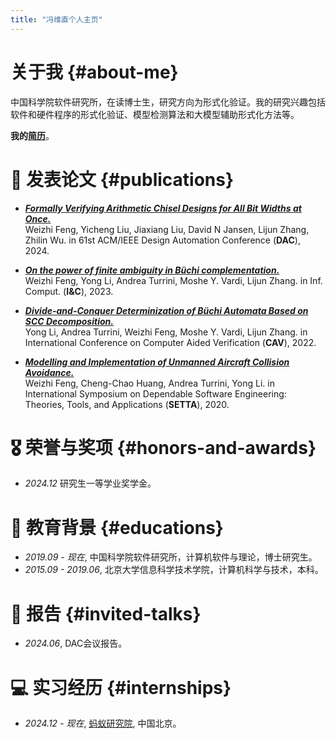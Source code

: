 ```yaml
---
title: "冯维直个人主页"
---
```


# 关于我 {#about-me}

中国科学院软件研究所，在读博士生，研究方向为形式化验证。我的研究兴趣包括软件和硬件程序的形式化验证、模型检测算法和大模型辅助形式化方法等。

**我的[简历](files/WeizhiFengCV.pdf)**。

<!-- # 🔥 最新动态 {#news}
- *2023.10*: &nbsp;🎉🎉 我们的论文《多模态学习的最新进展》被NeurIPS 2023接收！
- *2023.09*: &nbsp;🎉🎉 受邀参加2023年全球人工智能峰会并作主题演讲。 -->

# 📝 发表论文 {#publications}

- ***[Formally Verifying Arithmetic Chisel Designs for All Bit Widths at Once.](https://dl.acm.org/doi/10.1145/3649329.3657311)*** <br>
  Weizhi Feng, Yicheng Liu, Jiaxiang Liu, David N Jansen, Lijun Zhang, Zhilin Wu.
  in 61st ACM/IEEE Design Automation Conference (**DAC**), 2024. <br>
  <!-- <a href="https://arxiv.org/abs/2304.08485" class="no-trailing-icon"><img src="https://img.shields.io/badge/arXiv-2304.08485-b31b1b.svg?style=flat-square" alt="Arxiv-2304.08485"/></a><a href="https://github.com/haotian-liu/LLaVA" class="no-trailing-icon"><img alt="GitHub Repo stars" src="https://img.shields.io/github/stars/haotian-liu/LLaVA?style=flat-square&logo=github&label=GitHub%20Stars&labelColor=black"></a> -->

- ***[On the power of finite ambiguity in Büchi complementation.](https://www.sciencedirect.com/science/article/abs/pii/S0890540123000330)*** <br>
  Weizhi Feng, Yong Li, Andrea Turrini, Moshe Y. Vardi, Lijun Zhang.
  in Inf. Comput. (**I&C**), 2023. <br>

- ***[Divide-and-Conquer Determinization of Büchi Automata Based on SCC Decomposition.](https://arxiv.org/abs/2206.13739)*** <br>
  Yong Li, Andrea Turrini, Weizhi Feng, Moshe Y. Vardi, Lijun Zhang.
  in International Conference on Computer Aided Verification (**CAV**), 2022. <br>

- ***[Modelling and Implementation of Unmanned Aircraft Collision Avoidance.](https://link.springer.com/chapter/10.1007/978-3-030-62822-2_4)*** <br>
  Weizhi Feng, Cheng-Chao Huang, Andrea Turrini, Yong Li.
  in International Symposium on Dependable Software Engineering: Theories, Tools, and Applications (**SETTA**), 2020. <br>

# 🎖 荣誉与奖项 {#honors-and-awards}
- *2024.12* 研究生一等学业奖学金。

# 📖 教育背景 {#educations}
- *2019.09 - 现在*, 中国科学院软件研究所，计算机软件与理论，博士研究生。
- *2015.09 - 2019.06*, 北京大学信息科学技术学院，计算机科学与技术，本科。

# 💬 报告 {#invited-talks}
- *2024.06*, DAC会议报告。


# 💻 实习经历 {#internships}
- *2024.12 - 现在*, [蚂蚁研究院](https://www.antresearch.com/), 中国北京。
